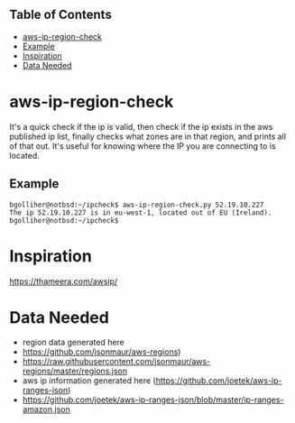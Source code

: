 ## Table of Contents
- [aws-ip-region-check](#aws-ip-region-check)
- [Example](#example)
- [Inspiration](#Inspiration)
- [Data Needed](#Data-Needed)

# aws-ip-region-check
It's a quick check if the ip is valid, then check if the ip exists in the aws published ip list, finally checks what zones are in that region, and prints all of that out. It's useful for knowing where the IP you are connecting to is located.

## Example
```
bgolliher@notbsd:~/ipcheck$ aws-ip-region-check.py 52.19.10.227
The ip 52.19.10.227 is in eu-west-1, located out of EU (Ireland).
bgolliher@notbsd:~/ipcheck$
```

# Inspiration
https://thameera.com/awsip/

# Data Needed
- region data generated here 
- https://github.com/jsonmaur/aws-regions)
- https://raw.githubusercontent.com/jsonmaur/aws-regions/master/regions.json
- aws ip information generated here (https://github.com/joetek/aws-ip-ranges-json)
- https://github.com/joetek/aws-ip-ranges-json/blob/master/ip-ranges-amazon.json
